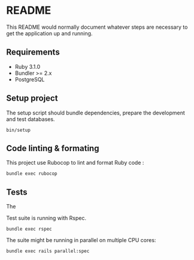# README

This README would normally document whatever steps are necessary to get the
application up and running.

## Requirements

* Ruby 3.1.0
* Bundler >= 2.x
* PostgreSQL

## Setup project

The setup script should bundle dependencies, prepare the development and test databases.

```
bin/setup
```

## Code linting & formating

This project use Rubocop to lint and format Ruby code :

```
bundle exec rubocop
```

## Tests

The

Test suite is running with Rspec.

```
bundle exec rspec
```

The suite might be running in parallel on multiple CPU cores:

```
bundle exec rails parallel:spec
```
